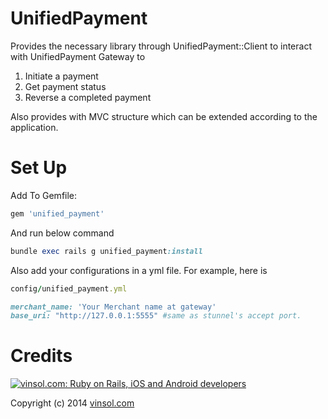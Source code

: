 UnifiedPayment
================

Provides the necessary library through UnifiedPayment::Client to interact with UnifiedPayment Gateway to

1. Initiate a payment
2. Get payment status
3. Reverse a completed payment

Also provides with MVC structure which can be extended according to the application.

Set Up
================

Add To Gemfile:
```ruby
gem 'unified_payment'
```

And run below command
```ruby
bundle exec rails g unified_payment:install
```
Also add your configurations in a yml file. For example, here is

```ruby
config/unified_payment.yml
```

```ruby
merchant_name: 'Your Merchant name at gateway'
base_uri: "http://127.0.0.1:5555" #same as stunnel's accept port.
```

Credits
================

[![vinsol.com: Ruby on Rails, iOS and Android developers](http://vinsol.com/vin_logo.png "Ruby on Rails, iOS and Android developers")](http://vinsol.com)

Copyright (c) 2014 [vinsol.com](http://vinsol.com "Ruby on Rails, iOS and Android developers")